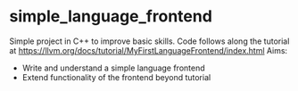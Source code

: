 # simple_language_frontend
Simple project in C++ to improve basic skills. Code follows along the tutorial at https://llvm.org/docs/tutorial/MyFirstLanguageFrontend/index.html
Aims:
- Write and understand a simple language frontend
- Extend functionality of the frontend beyond tutorial

